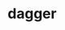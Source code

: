 ---
layout: smileys&emotion
title: dagger
emoji: dagger
permalink: 🗡.html
image: assets/img/3moji/dagger.png
---